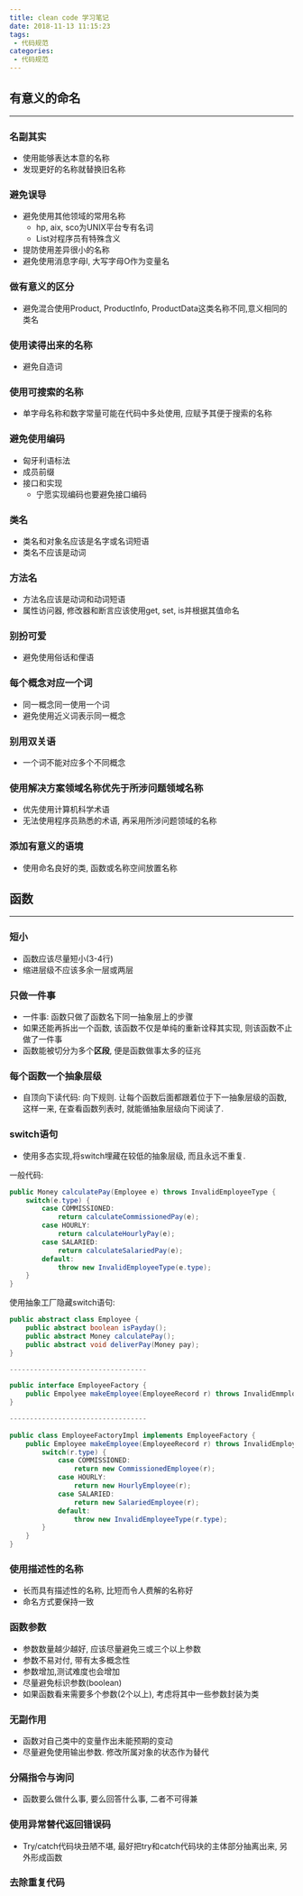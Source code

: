 ```yaml
---
title: clean code 学习笔记
date: 2018-11-13 11:15:23
tags:
 - 代码规范
categories:
 - 代码规范
---
```


## 有意义的命名

---

### 名副其实

- 使用能够表达本意的名称
- 发现更好的名称就替换旧名称

<!--more-->

### 避免误导

- 避免使用其他领域的常用名称
  - hp, aix, sco为UNIX平台专有名词
  - List对程序员有特殊含义
- 提防使用差异很小的名称
- 避免使用消息字母l, 大写字母O作为变量名

### 做有意义的区分

- 避免混合使用Product, ProductInfo, ProductData这类名称不同,意义相同的类名

### 使用读得出来的名称

- 避免自造词

### 使用可搜索的名称

- 单字母名称和数字常量可能在代码中多处使用, 应赋予其便于搜索的名称

### 避免使用编码

- 匈牙利语标法
- 成员前缀
- 接口和实现
  - 宁愿实现编码也要避免接口编码

### 类名

- 类名和对象名应该是名字或名词短语
- 类名不应该是动词

### 方法名

- 方法名应该是动词和动词短语
- 属性访问器, 修改器和断言应该使用get, set, is并根据其值命名

### 别扮可爱

- 避免使用俗话和俚语

### 每个概念对应一个词

- 同一概念同一使用一个词
- 避免使用近义词表示同一概念

### 别用双关语

- 一个词不能对应多个不同概念

### 使用解决方案领域名称优先于所涉问题领域名称

- 优先使用计算机科学术语
- 无法使用程序员熟悉的术语, 再采用所涉问题领域的名称

### 添加有意义的语境

- 使用命名良好的类, 函数或名称空间放置名称

## 函数

---

### 短小

- 函数应该尽量短小(3-4行)
- 缩进层级不应该多余一层或两层

### 只做一件事

- 一件事: 函数只做了函数名下同一抽象层上的步骤
- 如果还能再拆出一个函数, 该函数不仅是单纯的重新诠释其实现, 则该函数不止做了一件事
- 函数能被切分为多个**区段**, 便是函数做事太多的征兆

### 每个函数一个抽象层级

- 自顶向下读代码: 向下规则. 让每个函数后面都跟着位于下一抽象层级的函数, 这样一来, 在查看函数列表时, 就能循抽象层级向下阅读了.

### switch语句

- 使用多态实现,将switch埋藏在较低的抽象层级, 而且永远不重复.

一般代码:

```java
public Money calculatePay(Employee e) throws InvalidEmployeeType {
    switch(e.type) {
    	case COMMISSIONED:
    		return calculateCommissionedPay(e);
    	case HOURLY:
    		return calculateHourlyPay(e);
    	case SALARIED:
    		return calculateSalariedPay(e);
    	default:
    		throw new InvalidEmployeeType(e.type);
	}
}
```

使用抽象工厂隐藏switch语句:

```java
public abstract class Employee {
    public abstract boolean isPayday();
    public abstract Money calculatePay();
    public abstract void deliverPay(Money pay);
}

----------------------------------

public interface EmployeeFactory {
	public Empolyee makeEmployee(EmployeeRecord r) throws InvalidEmmployeeType;
}

----------------------------------
    
public class EmployeeFactoryImpl implements EmployeeFactory {
	public Employee makeEmployee(EmployeeRecord r) throws InvalidEmployeeType {
    	switch(r.type) {
        	case COMMISSIONED:
    			return new CommissionedEmployee(r);
    		case HOURLY:
    			return new HourlyEmployee(r);
    		case SALARIED:
    			return new SalariedEmployee(r);
        	default:
        	    throw new InvalidEmployeeType(r.type);
    	}
	}        
}
```

### 使用描述性的名称

- 长而具有描述性的名称, 比短而令人费解的名称好
- 命名方式要保持一致

### 函数参数

- 参数数量越少越好, 应该尽量避免三或三个以上参数
- 参数不易对付, 带有太多概念性
- 参数增加,测试难度也会增加
- 尽量避免标识参数(boolean)
- 如果函数看来需要多个参数(2个以上), 考虑将其中一些参数封装为类

### 无副作用

- 函数对自己类中的变量作出未能预期的变动
- 尽量避免使用输出参数. 修改所属对象的状态作为替代

### 分隔指令与询问

- 函数要么做什么事, 要么回答什么事, 二者不可得兼

### 使用异常替代返回错误码

- Try/catch代码块丑陋不堪, 最好把try和catch代码块的主体部分抽离出来, 另外形成函数

### 去除重复代码